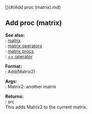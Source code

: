 []{#/Add proc (matrix).md}    
## Add proc (matrix)    
**See also:**    
:   [matrix](/matrix)    
:   [matrix operators](/matrix/operators)    
:   [matrix procs](/matrix/proc)    
:   [+= operator](/operator/+=)    
<!-- -->    
**Format:**    
:   Add(Matrix2)    
<!-- -->    
**Args:**    
:   Matrix2: another matrix    
<!-- -->    
**Returns:**    
:   src    
This adds Matrix2 to the current matrix.  